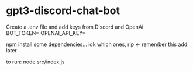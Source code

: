 # gpt3-discord-chat-bot

Create a .env file and add keys from Discord and OpenAi <br>
BOT_TOKEN=
OPENAI_API_KEY=

npm install some dependencies... idk which ones, rip <- remember this add later

to run: node src/index.js 
